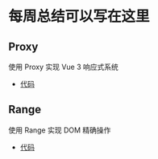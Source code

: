 # 每周总结可以写在这里

## Proxy

使用 Proxy 实现 Vue 3 响应式系统

- [代码](./proxy.js)

## Range

使用 Range 实现 DOM 精确操作

- [代码](./range.js)

